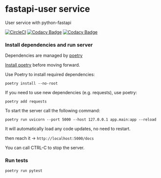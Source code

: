 # fastapi-user service
User service with python-fastapi

[![CircleCI](https://circleci.com/gh/senolatac/fastapi-user-management/tree/master.svg?style=svg)](https://circleci.com/gh/senolatac/fastapi-user-management/tree/master)
[![Codacy Badge](https://app.codacy.com/project/badge/Grade/0bd67820567942cfa10336c3c0e65a88)](https://www.codacy.com/gh/senolatac/fastapi-user-management/dashboard?utm_source=github.com&amp;utm_medium=referral&amp;utm_content=senolatac/fastapi-user-management&amp;utm_campaign=Badge_Grade)
[![Codacy Badge](https://app.codacy.com/project/badge/Coverage/0bd67820567942cfa10336c3c0e65a88)](https://www.codacy.com/gh/senolatac/fastapi-user-management/dashboard?utm_source=github.com&utm_medium=referral&utm_content=senolatac/fastapi-user-management&utm_campaign=Badge_Coverage)

### Install dependencies and run server
Dependencies are managed by  [poetry](https://python-poetry.org/)

[Install poetry](https://python-poetry.org/docs/#installation) before moving forward.

Use Poetry to install required dependencies:
```
poetry install --no-root
```

If you need to use new dependencies (e.g. requests), use poetry:
```
poetry add requests 
```

To start the server call the following command:
```
poetry run uvicorn --port 5000 --host 127.0.0.1 app.main:app --reload
```

It will automatically load any code updates, no need to restart.

then reach it -> `http://localhost:5000/docs`

You can call CTRL-C to stop the server.

### Run tests
```
poetry run pytest  
```
